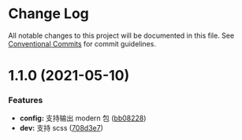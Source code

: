 # Change Log

All notable changes to this project will be documented in this file.
See [Conventional Commits](https://conventionalcommits.org) for commit guidelines.

# 1.1.0 (2021-05-10)

### Features

- **config:** 支持输出 modern 包 ([bb08228](https://github.com/BryanAdamss/monorepo-starter/commit/bb08228a1afadb709c77bdf2841f17caffb93c1d))
- **dev:** 支持 scss ([708d3e7](https://github.com/BryanAdamss/monorepo-starter/commit/708d3e7393ab8dcba112cb4e60813532b757282b))
